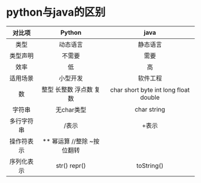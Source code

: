 # python与java的区别

|   对比项   |           Python           |                 java                  |
| :--------: | :------------------------: | :-----------------------------------: |
|    类型    |          动态语言          |               静态语言                |
|  类型声明  |           不需要           |                 需要                  |
|    效率    |             低             |                  高                   |
|  适用场景  |          小型开发          |               软件工程                |
|     数     |  整型 长整数 浮点数 复数   | char short byte int long float double |
|   字符串   |         无char类型         |              char string              |
| 多行字符串 |           /表示            |                 +表示                 |
| 操作符表示 | ** 幂运算 //整除 ~按位翻转 |                                       |
| 序列化表示 |        str() repr()        |              toString()               |

